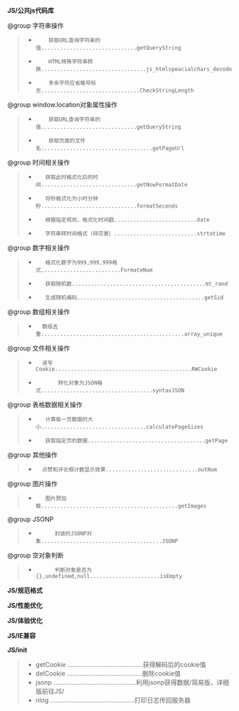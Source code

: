 **JS/公共js代码库**

@group 字符串操作

 >*         获取URL查询字符串的值..............................getQueryString
 >*         HTML特殊字符串转换.................................js_htmlspeacialchars_decode
 >*         多余字符应省略号标志...............................CheckStringLength
        
 @group window.location对象属性操作 
  
 >*         获取URL查询字符串的值..............................getQueryString 
 >*         获取页面的文件名...................................getPageUrl

@group 时间相关操作

>*        获取此时格式化后的时间..............................getNowFormatDate
>*        将秒格式化为小时分钟秒..............................formatSeconds
>*        根据指定规则，格式化时间戳..........................date
>*        字符串转时间格式（待完善）..........................strtotime

 @group 数字相关操作

>*        格式化数字为999,999,999格式.........................FormateNum
>*        获取随机数..........................................mt_rand
>*        生成随机编码........................................getSid


@group 数组相关操作

 >*       数组去重.............................................array_unique

 @group 文件相关操作

 >*       读写Cookie...........................................RWCookie
 >* 		   转化对象为JSON格式...................................syntaxJSON
	 
 @group 表格数据相关操作
> *		   计算每一页数据的大小.................................calculatePageSizes
 >*		   获取指定页的数据.....................................getPage

 @group 其他操作 
 >*       点赞和评论框计数显示效果.............................outNum

 @group 图片操作 
 >*        图片预加载...........................................getImages

 @group JSONP
>*           封装的JSONP对象......................................JSONP

@group  空对象判断
>*           判断对象是否为{},undefined,null......................isEmpty
  			

 
**JS/规范格式**

**JS/性能优化**

**JS/体验优化**

**JS/IE兼容**

**JS/init**

>* getCookie ..........................................获得解码后的cookie值
>* delCookie ..........................................删除cookie值
>* jsonp ..............................................利用jsonp获得数据/简易版，详细版前往JS/
>* nlog ...............................................打印日志传回服务器